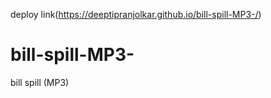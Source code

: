 deploy link(https://deeptipranjolkar.github.io/bill-spill-MP3-/)
# bill-spill-MP3-
bill spill (MP3)
